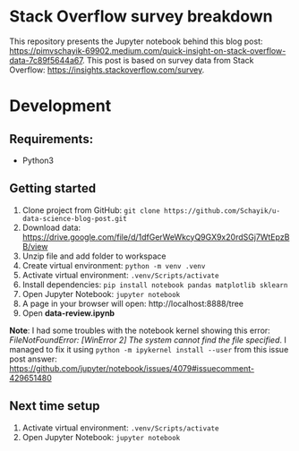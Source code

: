 # Stack Overflow survey breakdown

This repository presents the Jupyter notebook behind this blog post: https://pimvschayik-69902.medium.com/quick-insight-on-stack-overflow-data-7c89f5644a67. This post is based on survey data from Stack Overflow: https://insights.stackoverflow.com/survey.

# Development

## Requirements:
- Python3

## Getting started
1. Clone project from GitHub: `git clone https://github.com/Schayik/u-data-science-blog-post.git`
2. Download data: https://drive.google.com/file/d/1dfGerWeWkcyQ9GX9x20rdSGj7WtEpzBB/view
3. Unzip file and add folder to workspace
4. Create virtual environment: `python -m venv .venv`
5. Activate virtual environment: `.venv/Scripts/activate`
6. Install dependencies: `pip install notebook pandas matplotlib sklearn`
7. Open Jupyter Notebook: `jupyter notebook`
8. A page in your browser will open: http://localhost:8888/tree
9. Open **data-review.ipynb**

**Note**: I had some troubles with the notebook kernel showing this error: *FileNotFoundError: [WinError 2] The system cannot find the file specified*. I managed to fix it using `python -m ipykernel install --user` from this issue post answer: https://github.com/jupyter/notebook/issues/4079#issuecomment-429651480

## Next time setup
1. Activate virtual environment: `.venv/Scripts/activate`
2. Open Jupyter Notebook: `jupyter notebook`

